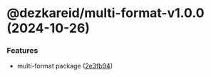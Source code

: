 # @dezkareid/multi-format-v1.0.0 (2024-10-26)


### Features

* multi-format package ([2e3fb94](https://github.com/dezkareid/dezkareid/commit/2e3fb94618cd983c1266f776c789d62f68dab7fe))
